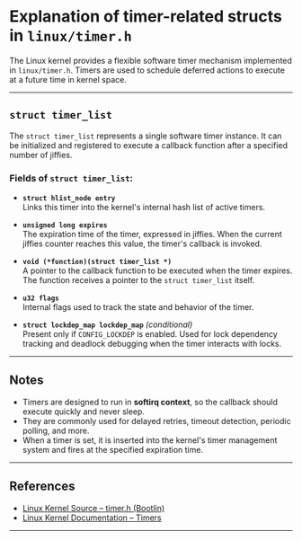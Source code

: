 # Explanation of timer-related structs in `linux/timer.h`

The Linux kernel provides a flexible software timer mechanism implemented in `linux/timer.h`. Timers are used to schedule deferred actions to execute at a future time in kernel space.

---

## `struct timer_list`

The `struct timer_list` represents a single software timer instance. It can be initialized and registered to execute a callback function after a specified number of jiffies.

### Fields of `struct timer_list`:

- **`struct hlist_node entry`**  
  Links this timer into the kernel's internal hash list of active timers.

- **`unsigned long expires`**  
  The expiration time of the timer, expressed in jiffies. When the current jiffies counter reaches this value, the timer's callback is invoked.

- **`void (*function)(struct timer_list *)`**  
  A pointer to the callback function to be executed when the timer expires. The function receives a pointer to the `struct timer_list` itself.

- **`u32 flags`**  
  Internal flags used to track the state and behavior of the timer.

- **`struct lockdep_map lockdep_map`** *(conditional)*  
  Present only if `CONFIG_LOCKDEP` is enabled. Used for lock dependency tracking and deadlock debugging when the timer interacts with locks.

---

## Notes

- Timers are designed to run in **softirq context**, so the callback should execute quickly and never sleep.
- They are commonly used for delayed retries, timeout detection, periodic polling, and more.
- When a timer is set, it is inserted into the kernel's timer management system and fires at the specified expiration time.

---

## References

- [Linux Kernel Source – timer.h (Bootlin)](https://elixir.bootlin.com/linux/latest/source/include/linux/timer.h)
- [Linux Kernel Documentation – Timers](https://www.kernel.org/doc/html/latest/core-api/timer.html)

---
